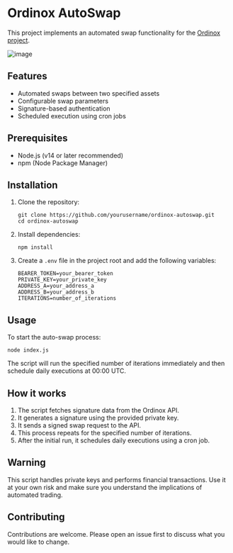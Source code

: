 # Ordinox AutoSwap

This project implements an automated swap functionality for the [Ordinox project](https://origins.ordinox.xyz/).

![image](https://github.com/user-attachments/assets/9cea4733-d9f0-42c6-8602-ce095a852f8a)

## Features

- Automated swaps between two specified assets
- Configurable swap parameters
- Signature-based authentication
- Scheduled execution using cron jobs

## Prerequisites

- Node.js (v14 or later recommended)
- npm (Node Package Manager)

## Installation

1. Clone the repository:
   ```
   git clone https://github.com/yourusername/ordinox-autoswap.git
   cd ordinox-autoswap
   ```

2. Install dependencies:
   ```
   npm install
   ```

3. Create a `.env` file in the project root and add the following variables:
   ```
   BEARER_TOKEN=your_bearer_token
   PRIVATE_KEY=your_private_key
   ADDRESS_A=your_address_a
   ADDRESS_B=your_address_b
   ITERATIONS=number_of_iterations
   ```

## Usage

To start the auto-swap process:

```
node index.js
```

The script will run the specified number of iterations immediately and then schedule daily executions at 00:00 UTC.

## How it works

1. The script fetches signature data from the Ordinox API.
2. It generates a signature using the provided private key.
3. It sends a signed swap request to the API.
4. This process repeats for the specified number of iterations.
5. After the initial run, it schedules daily executions using a cron job.

## Warning

This script handles private keys and performs financial transactions. Use it at your own risk and make sure you understand the implications of automated trading.

## Contributing

Contributions are welcome. Please open an issue first to discuss what you would like to change.
